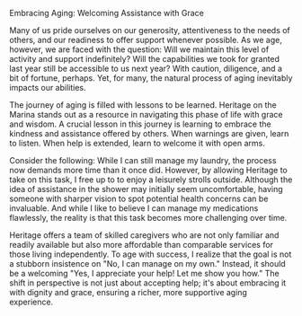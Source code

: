 Embracing Aging: Welcoming Assistance with Grace

Many of us pride ourselves on our generosity, attentiveness to the needs of others, and our readiness to offer support whenever possible. As we age, however, we are faced with the question: Will we maintain this level of activity and support indefinitely? Will the capabilities we took for granted last year still be accessible to us next year? With caution, diligence, and a bit of fortune, perhaps. Yet, for many, the natural process of aging inevitably impacts our abilities.

The journey of aging is filled with lessons to be learned. Heritage on the Marina stands out as a resource in navigating this phase of life with grace and wisdom. A crucial lesson in this journey is learning to embrace the kindness and assistance offered by others. When warnings are given, learn to listen. When help is extended, learn to welcome it with open arms.

Consider the following: While I can still manage my laundry, the process now demands more time than it once did. However, by allowing Heritage to take on this task, I free up to to enjoy a leisurely strolls outside. Although the idea of assistance in the shower may initially seem uncomfortable, having someone with sharper vision to spot potential health concerns can be invaluable. And while I like to believe I can manage my medications flawlessly, the reality is that this task becomes more challenging over time.

Heritage offers a team of skilled caregivers who are not only familiar and readily available but also more affordable than comparable services for those living independently. To age with success, I realize that the goal is not a stubborn insistence on "No, I can manage on my own." Instead, it should be a welcoming "Yes, I appreciate your help! Let me show you how." The shift in perspective is not just about accepting help; it's about embracing it with dignity and grace, ensuring a richer, more supportive aging experience.
